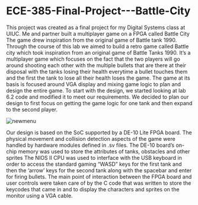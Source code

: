 # ECE-385-Final-Project---Battle-City
This project was created as a final project for my Digital Systems class at UIUC. Me and partner built a multiplayer game on a FPGA called Battle City   The game drew inspiration from the original game of Battle tank 1990.
Through the course of this lab we aimed to build a retro game called Battle city which took inspiration from an original game of Battle Tanks 1990. It’s a multiplayer game which focuses on the fact that the two players will go around shooting each other with the multiple bullets that are there at their disposal with the tanks losing their health everytime a bullet touches them and the first the tank to lose all their health loses the game. The game at its basis is focused around VGA display and mixing game logic to plan and design the entire game. To start with the design, we started looking at lab 6.2 code and modified it to meet our requirements. We decided to plan our design to first focus on getting the game logic for one tank and then expand to the second player.

![newmenu](https://github.com/akshx-at/ECE-385-Final-Project---Battle-City/assets/90465922/99e6ef7b-0d48-4014-994e-618db5d396e4)



Our design is based on the SoC supported by a DE-10 Lite FPGA board. The physical movement and collision detection aspects of the game were handled by hardware modules defined in .sv files. The DE-10 board’s on-chip memory was used to store the attributes of tanks, obstacles and other sprites The NIOS II CPU was used to interface with the USB keyboard in order to access the standard gaming “WASD” keys for the first tank and then the ‘arrow’ keys for the second tank along with the spacebar and enter for firing bullets. The main point of interaction between the FPGA board and user controls were taken care of by the C code that was written to store the keycodes that came in and to display the characters and sprites on the monitor using a VGA cable.
